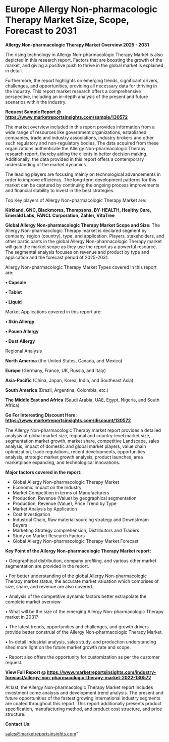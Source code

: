 # Europe Allergy Non-pharmacologic Therapy Market Size, Scope, Forecast to 2031

<Strong> Allergy Non-pharmacologic Therapy Market Overview 2025 - 2031</strong>

The rising technology in Allergy Non-pharmacologic Therapy Market is also depicted in this research report. Factors that are boosting the growth of the market, and giving a positive push to thrive in the global market is explained in detail.

Furthermore, the report highlights on emerging trends, significant drivers, challenges, and opportunities, providing all necessary data for thriving in the industry. This report market research offers a comprehensive perspective, including an in-depth analysis of the present and future scenarios within the industry.

<strong>Request Sample Report @ <a href=https://www.marketreportsinsights.com/sample/130572>https://www.marketreportsinsights.com/sample/130572</a></strong>

The market overview included in this report provides information from a wide range of resources like government organizations, established companies, trade and industry associations, industry brokers and other such regulatory and non-regulatory bodies. The data acquired from these organizations authenticate the Allergy Non-pharmacologic Therapy research report, thereby aiding the clients in better decision making. Additionally, the data provided in this report offers a contemporary understanding of the market dynamics.

The leading players are focusing mainly on technological advancements in order to improve efficiency. The long-term development patterns for this market can be captured by continuing the ongoing process improvements and financial stability to invest in the best strategies.

Top Key players of Allergy Non-pharmacologic Therapy Market are:

<strong>Kirkland, GNC, Blackmores, Thompsons, BY-HEALTH, Healthy Care, Emerald Labs, FANCL Corporation, Zahler, VitaTree</strong>

<strong><b>Global Allergy Non-pharmacologic Therapy Market Scope and Size:</b></strong>
The Allergy Non-pharmacologic Therapy market is declared segment by company, region (country), type, and application. Players, stakeholders, and other participants in the global Allergy Non-pharmacologic Therapy market will gain the market scope as they use the report as a powerful resource. The segmental analysis focuses on revenue and product by type and application and the forecast period of 2025-2031.

Allergy Non-pharmacologic Therapy Market Types covered in this report are:

<strong>• Capsule

• Tablet

• Liquid</strong>

Market Applications covered in this report are:

<strong>• Skin Allergy

• Pouen Allergy

• Dust Allergy</strong> 

Regional Analysis

<strong>North America</strong> (the United States, Canada, and Mexico)

<strong>Europe</strong> (Germany, France, UK, Russia, and Italy)

<strong>Asia-Pacific</strong> (China, Japan, Korea, India, and Southeast Asia)

<strong>South America</strong> (Brazil, Argentina, Colombia, etc.)

<strong>The Middle East and Africa</strong> (Saudi Arabia, UAE, Egypt, Nigeria, and South Africa)

<strong>Go For Interesting Discount Here: <a href=https://www.marketreportsinsights.com/discount/130572>https://www.marketreportsinsights.com/discount/130572</a></strong>

The Allergy Non-pharmacologic Therapy market report provides a detailed analysis of global market size, regional and country-level market size, segmentation market growth, market share, competitive Landscape, sales analysis, impact of domestic and global market players, value chain optimization, trade regulations, recent developments, opportunities analysis, strategic market growth analysis, product launches, area marketplace expanding, and technological innovations.

<strong><b>Major factors covered in the report:</b></strong>
<ul>
  <li>Global Allergy Non-pharmacologic Therapy Market </li>
  <li>Economic Impact on the Industry</li>
  <li>Market Competition in terms of Manufacturers</li>
  <li>Production, Revenue (Value) by geographical segmentation</li>
  <li>Production, Revenue (Value), Price Trend by Type</li>
  <li>Market Analysis by Application</li>
  <li>Cost Investigation</li>
  <li>Industrial Chain, Raw material sourcing strategy and Downstream Buyers</li>
  <li>Marketing Strategy comprehension, Distributors and Traders</li>
  <li>Study on Market Research Factors</li>
  <li>Global Allergy Non-pharmacologic Therapy Market Forecast</li>
</ul>

<strong><b>Key Point of the Allergy Non-pharmacologic Therapy Market report:</b></strong>

• Geographical distribution, company profiling, and various other market segmentation are provided in the report.

• For better understanding of the global Allergy Non-pharmacologic Therapy market status, the accurate market valuation which comprises of size, share, and revenue are also covered.

• Analysis of the competitive dynamic factors better extrapolate the complete market overview

• What will be the size of the emerging Allergy Non-pharmacologic Therapy market in 2031?

• The latest trends, opportunities and challenges, and growth drivers provide better construal of the Allergy Non-pharmacologic Therapy Market.

• In-detail industrial analysis, sales study, and production understanding shed more light on the future market growth rate and scope.

• Report also offers the opportunity for customization as per the customer request.

<strong><b>View Full Report @ <a href=https://www.marketreportsinsights.com/industry-forecast/allergy-non-pharmacologic-therapy-market-2022-130572>https://www.marketreportsinsights.com/industry-forecast/allergy-non-pharmacologic-therapy-market-2022-130572</a></b></strong>


At last, the Allergy Non-pharmacologic Therapy Market report includes investment come analysis and development trend analysis. The present and future opportunities of the fastest growing international industry segments are coated throughout this report. This report additionally presents product specification, manufacturing method, and product cost structure, and price structure.

<strong>Contact Us:</strong>

sales@marketreportsinsights.com"
